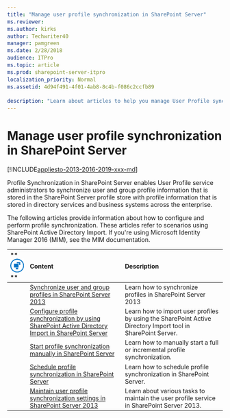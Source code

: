 ```yaml
---
title: "Manage user profile synchronization in SharePoint Server"
ms.reviewer: 
ms.author: kirks
author: Techwriter40
manager: pamgreen
ms.date: 2/28/2018
audience: ITPro
ms.topic: article
ms.prod: sharepoint-server-itpro
localization_priority: Normal
ms.assetid: 4d94f491-4f01-4ab8-8c4b-f086c2ccfb89

description: "Learn about articles to help you manage User Profile synchronization in SharePoint Server."
---
```


# Manage user profile synchronization in SharePoint Server

[!INCLUDE[appliesto-2013-2016-2019-xxx-md](../includes/appliesto-2013-2016-2019-xxx-md.md)]
  
Profile Synchronization in SharePoint Server enables User Profile service administrators to synchronize user and group profile information that is stored in the SharePoint Server profile store with profile information that is stored in directory services and business systems across the enterprise.
  
The following articles provide information about how to configure and perform profile synchronization. These articles refer to scenarios using SharePoint Active Directory Import. If you're using Microsoft Identity Manager 2016 (MIM), see the MIM documentation.
  
|**        ![Building blocks](../media/mod_icon_buildingblock_M.png)                 **|**Content**|**Description**|
|:-----|:-----|:-----|
||[Synchronize user and group profiles in SharePoint Server 2013](configure-profile-synchronization.md) <br/> |Learn how to synchronize profiles in SharePoint Server 2013  <br/> |
||[Configure profile synchronization by using SharePoint Active Directory Import in SharePoint Server](configure-profile-synchronization-by-using-sharepoint-active-directory-import.md) <br/> |Learn how to import user profiles by using the SharePoint Active Directory Import tool in SharePoint Server.  <br/> |
||[Start profile synchronization manually in SharePoint Server](start-profile-synchronization-manually.md) <br/> |Learn how to manually start a full or incremental profile synchronization.  <br/> |
||[Schedule profile synchronization in SharePoint Server](schedule-profile-synchronization.md) <br/> |Learn how to schedule profile synchronization in SharePoint Server.  <br/> |
||[Maintain user profile synchronization settings in SharePoint Server 2013](maintain-profile-synchronization.md) <br/> |Learn about various tasks to maintain the user profile service in SharePoint Server 2013.  <br/> |
   

